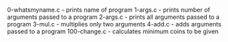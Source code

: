 0-whatsmyname.c - prints name of program
1-args.c - prints number of arguments passed to a program
2-args.c - prints all arguments passed to a program
3-mul.c - multiplies only two arguments
4-add.c - adds arguments passed to a program
100-change.c - calculates minimum coins to be given
